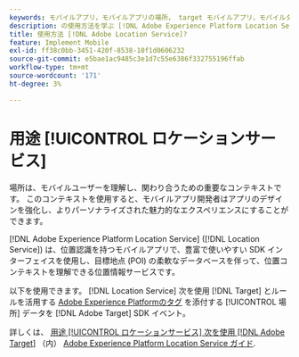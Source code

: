 ```yaml
---
keywords: モバイルアプリ，モバイルアプリの場所， target モバイルアプリ，モバイルターゲットの場所，ロケーションサービス， adobe experience cloud ロケーションサービス， poi，目標地点， sdk，場所，モバイルアプリ 1
description: の使用方法を学ぶ [!DNL Adobe Experience Platform Location Service] 場所認識を使用してモバイルアプリを有効にします。
title: 使用方法 [!DNL Adobe Location Service]?
feature: Implement Mobile
exl-id: ff38c0bb-3451-420f-8538-10f1d0606232
source-git-commit: e5bae1ac9485c3e1d7c55e6386f332755196ffab
workflow-type: tm+mt
source-wordcount: '171'
ht-degree: 3%

---
```


# 用途 [!UICONTROL ロケーションサービス]

場所は、モバイルユーザーを理解し、関わり合うための重要なコンテキストです。 このコンテキストを使用すると、モバイルアプリ開発者はアプリのデザインを強化し、よりパーソナライズされた魅力的なエクスペリエンスにすることができます。

[!DNL Adobe Experience Platform Location Service] ([!DNL Location Service]) は、位置認識を持つモバイルアプリで、豊富で使いやすい SDK インターフェイスを使用し、目標地点 (POI) の柔軟なデータベースを伴って、位置コンテキストを理解できる位置情報サービスです。

以下を使用できます。 [!DNL Location Service] 次を使用 [!DNL Target] とルールを活用する [Adobe Experience Platformのタグ](https://experienceleague.adobe.com/docs/experience-platform/tags/home.html?lang=ja) を添付する [!UICONTROL 場所] データを [!DNL Adobe Target] SDK イベント。

詳しくは、 [用途 [!UICONTROL ロケーションサービス] 次を使用 [!DNL Adobe Target]](https://experienceleague.adobe.com/docs/places/using/use-places-with-other-solutions/places-target/places-target.html) （内） [Adobe Experience Platform Location Service ガイド](https://experienceleague.adobe.com/docs/places/using/home.html).
